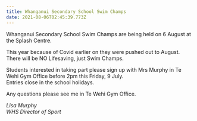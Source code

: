 ```yaml
---
title: Whanganui Secondary School Swim Champs
date: 2021-08-06T02:45:39.773Z
---
```

Whanganui Secondary School Swim Champs are being held on 6 August at the Splash Centre.


This year because of Covid earlier on they were pushed out to August.  
There will be NO Lifesaving, just Swim Champs.


Students interested in taking part please sign up with Mrs Murphy in Te Wehi Gym Office before 2pm this Friday, 9 July.  
Entries close in the school holidays.  

Any questions please see me in Te Wehi Gym Office.

*Lisa Murphy  
WHS Director of Sport*